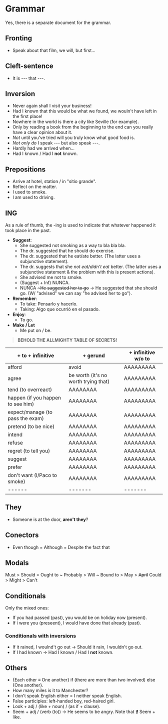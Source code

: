 # Grammar
Yes, there is a separate document for the grammar.

## Fronting
- Speak about that film, we will, but first...

## Cleft-sentence
- It is --- that ---.

## Inversion
- Never again shall I visit your business!
- Had I known that this would be what we found, we wouln't have left in the first place!
- Nowhere in the world is there a city like Seville (for example).
- Only by reading a book from the beginning to the end can you really have a clear opinion about it.
- *Not* until you've tried will you truly know what good food is.
- *Not only do* I speak --- but also speak ---. 
- Hardly had we arrived when...
- Had I known / Had I **not** known.

## Prepositions
- Arrive at hotel, station / in "sitio grande".
- Reflect on the matter.
- I used to smoke.
- I am used to driving.

## ING
As a rule of thumb, the -ing is used to indicate that whatever happened it took place in the past.

- **Suggest**:
    - She suggested not smoking as a way to bla bla bla.
    - The dr. suggested that he should do exercise.
    - The dr. suggested that he eat/ate better. (The latter uses a subjunctive statement).
    - The dr. suggests that she *not eat/didn't eat* better. (The latter uses a subjunctive statement & the problem with this is present actions).
    - She advised me not to smoke.
    - (Suggest + Inf) NUNCA.
    - NUNCA ~~~He suggested her to go~~ -> He suggested that she should go. (W/ "advised" we can say "he advised her to go").
- **Remember**:
    - To take: Pensarlo y hacerlo.
    - Taking: Algo que ocurrió en el pasado.
- **Enjoy**:
    - To go.
- **Make / Let**
    - Me put on / be.

> **BEHOLD THE ALLMIGHTY TABLE OF SECRETS!**

| + to + infinitive                     | + gerund | + infinitive w/o to |
|---------------------------------------|-------|-------|
| afford                                | avoid | AAAAAAAAA |
| agree                                 | be worth (it's no worth trying that) | AAAAAAAAA |
| tend (to overreact)                   | AAAAAAAA | AAAAAAAAA |
| happen (if you happen to see him)     | AAAAAAAA | AAAAAAAAA |
| expect/manage (to pass the exam)      | AAAAAAAA | AAAAAAAAA |
| pretend (to be nice)                  | AAAAAAAA | AAAAAAAAA |
| intend                                | AAAAAAAA | AAAAAAAAA |
| refuse                                | AAAAAAAA | AAAAAAAAA |
| regret (to tell you)                  | AAAAAAAA | AAAAAAAAA |
| suggest                               | AAAAAAAA | AAAAAAAAA |
| prefer                                | AAAAAAAA | AAAAAAAAA |
| don't want (I/Paco to smoke)          | AAAAAAAA | AAAAAAAAA |
|------|-------|-------|

## They
- Someone is at the door, **aren't they**?

## Conectors
- Even though = Although = Despite the fact that

## Modals
Must > Should = Ought to ~ Probably > Will ~ Bound to > May > ~~April~~ Could > Might > Can't

## Conditionals
Only the mixed ones:
- If you had passed (past), you would be on holiday now (present).
- If i were you (preseent), I would have done that already (past).

### Conditionals with inversions
- If it rained, I woulnd't go out -> Should it rain, I wouldn't go out.
- If I had known -> Had I known / Had I **not** known.

## Others
- {Each other $\equiv$ One another} if (there are more than two involved) else {One another}.
- How many miles is it to Manchester?
- I don't speak English either = I neither speak English.
- False participles: left-handed boy, red-haired girl.
- Look + adj / (like + noun) / (as if + clause).
- Seem + adj / (verb (to)) -> He seems to be angry. Note that $\nexists$ Seem + like.